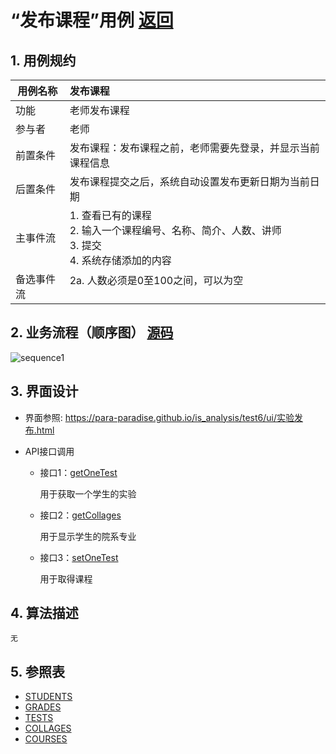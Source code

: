 <!-- markdownlint-disable MD033-->
<!-- 禁止MD033类型的警告 https://www.npmjs.com/package/markdownlint -->

# “发布课程”用例 [返回](../README.md)
## 1. 用例规约

|用例名称|发布课程|
|-------|:-------------|
|功能|老师发布课程|
|参与者|老师|
|前置条件|发布课程：发布课程之前，老师需要先登录，并显示当前课程信息|
|后置条件| 发布课程提交之后，系统自动设置发布更新日期为当前日期|
|主事件流| 1. 查看已有的课程 <br/> 2. 输入一个课程编号、名称、简介、人数、讲师  <br/> 3. 提交  <br/> 4. 系统存储添加的内容<br/> |
|备选事件流|2a. 人数必须是0至100之间，可以为空 <br/>&nbsp;&nbsp;|


## 2. 业务流程（顺序图） [源码](../src/sequence发布实验.puml)
![sequence1](/out/src/sequence发布实验/sequence发布实验.png) 

    
## 3. 界面设计
- 界面参照: https://para-paradise.github.io/is_analysis/test6/ui/实验发布.html

- API接口调用

    - 接口1：[getOneTest](../接口/getOneTest.md)
        
        用于获取一个学生的实验
        
    - 接口2：[getCollages](../接口/getCollages.md)
        
        用于显示学生的院系专业
        
    - 接口3：[setOneTest](../接口/setOneTest.md)
        
        用于取得课程
    
## 4. 算法描述
    无
    
## 5. 参照表

- [STUDENTS](src/数据库设计.md/#STUDENTS)
- [GRADES](src/数据库设计.md/#GRADES)
- [TESTS](/src/数据库设计.md/#TESTS)
- [COLLAGES](/src/数据库设计.md/#TESTS)
- [COURSES](/src/数据库设计.md/#TESTS)
